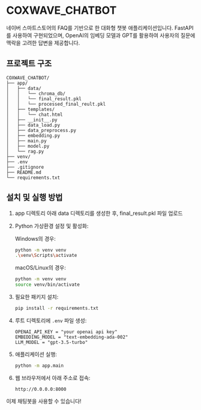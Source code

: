 # COXWAVE_CHATBOT

네이버 스마트스토어의 FAQ를 기반으로 한 대화형 챗봇 애플리케이션입니다. 
FastAPI를 사용하여 구현되었으며, OpenAI의 임베딩 모델과 GPT를 활용하여 사용자의 질문에 맥락을 고려한 답변을 제공합니다.


## 프로젝트 구조

```
COXWAVE_CHATBOT/
├── app/
│   ├── data/
│   │   └── chroma_db/
│   │   └── final_result.pkl
│   │   └── processed_final_reult.pkl
│   ├── templates/
│   │   └── chat.html
│   ├── __init__.py
│   ├── data_load.py
│   ├── data_preprocess.py
│   ├── embedding.py
│   ├── main.py
│   ├── model.py
│   └── rag.py
├── venv/
├── .env
├── .gitignore
├── README.md
└── requirements.txt
```

## 설치 및 실행 방법

1. app 디렉토리 아래 data 디렉토리를 생성한 후, final_result.pkl 파일 업로드
2. Python 가상환경 설정 및 활성화:

    Windows의 경우:
    ```bash
    python -m venv venv
    .\venv\Scripts\activate
    ```

    macOS/Linux의 경우:
    ```bash
    python -m venv venv
    source venv/bin/activate
    ```
3. 필요한 패키지 설치:

    ```bash
    pip install -r requirements.txt
    ```

4. 루트 디렉토리에 `.env` 파일 생성:

    ```plaintext
    OPENAI_API_KEY = "your openai api key"
    EMBEDDING_MODEL = "text-embedding-ada-002"
    LLM_MODEL = "gpt-3.5-turbo"
    ```

5. 애플리케이션 실행:
    ```bash
    python -m app.main
    ```

6. 웹 브라우저에서 아래 주소로 접속:
    ```
    http://0.0.0.0:8000
    ```

이제 채팅봇을 사용할 수 있습니다!
